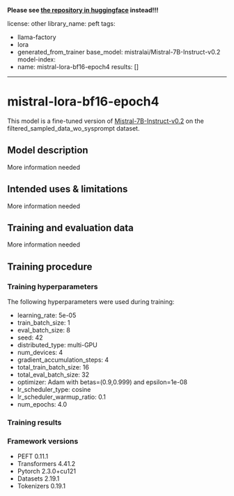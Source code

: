 **Please see [the repository in huggingface](https://huggingface.co/syGOAT/Mistral-v0.2-Translator-bf16) instead!!!**

license: other
library_name: peft
tags:

- llama-factory
- lora
- generated_from_trainer
base_model: mistralai/Mistral-7B-Instruct-v0.2
model-index:
- name: mistral-lora-bf16-epoch4
  results: []
---

<!-- This model card has been generated automatically according to the information the Trainer had access to. You
should probably proofread and complete it, then remove this comment. -->

# mistral-lora-bf16-epoch4

This model is a fine-tuned version of [Mistral-7B-Instruct-v0.2](https://huggingface.co/mistralai/Mistral-7B-Instruct-v0.2) on the filtered_sampled_data_wo_sysprompt dataset.

## Model description

More information needed

## Intended uses & limitations

More information needed

## Training and evaluation data

More information needed

## Training procedure

### Training hyperparameters

The following hyperparameters were used during training:
- learning_rate: 5e-05
- train_batch_size: 1
- eval_batch_size: 8
- seed: 42
- distributed_type: multi-GPU
- num_devices: 4
- gradient_accumulation_steps: 4
- total_train_batch_size: 16
- total_eval_batch_size: 32
- optimizer: Adam with betas=(0.9,0.999) and epsilon=1e-08
- lr_scheduler_type: cosine
- lr_scheduler_warmup_ratio: 0.1
- num_epochs: 4.0

### Training results



### Framework versions

- PEFT 0.11.1
- Transformers 4.41.2
- Pytorch 2.3.0+cu121
- Datasets 2.19.1
- Tokenizers 0.19.1
